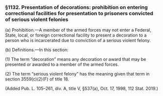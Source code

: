### §1132. Presentation of decorations: prohibition on entering correctional facilities for presentation to prisoners convicted of serious violent felonies ###

(a) Prohibition.—A member of the armed forces may not enter a Federal, State, local, or foreign correctional facility to present a decoration to a person who is incarcerated due to conviction of a serious violent felony.

(b) Definitions.—In this section:

(1) The term “decoration” means any decoration or award that may be presented or awarded to a member of the armed forces.

(2) The term “serious violent felony” has the meaning given that term in section 3559(c)(2)(F) of title 18.

(Added Pub. L. 105–261, div. A, title V, §537(a), Oct. 17, 1998, 112 Stat. 2019.)